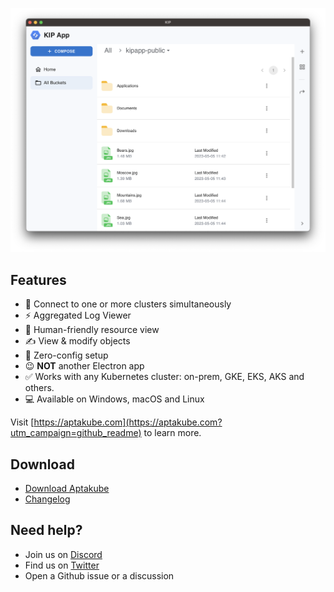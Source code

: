 ![](./screenshot/kip-app.png)

## Features

- 💯 Connect to one or more clusters simultaneously
- ⚡️ Aggregated Log Viewer
- 💪 Human-friendly resource view
- ✍️ View & modify objects
- 🎉 Zero-config setup
- 😉 **NOT** another Electron app
- ✅ Works with any Kubernetes cluster: on-prem, GKE, EKS, AKS and others.
- 💻 Available on Windows, macOS and Linux

Visit [https://aptakube.com](https://aptakube.com?utm_campaign=github_readme) to learn more.

## Download

- [Download Aptakube](https://aptakube.com)
- [Changelog](https://aptakube.com/changelog)

## Need help?

- Join us on [Discord](https://discord.gg/FFp9bxHxtx)
- Find us on [Twitter](https://twitter.com/aptakube)
- Open a Github issue or a discussion 
<!-- - Shoot us an email hello@aptakube.com -->
<!-- 
---

❤️ Love Aptakube? Give us a shoutout 👉 [https://love.aptakube.com/r/ASb0RG](https://love.aptakube.com/r/ASb0RG?utm_medium=github) -->